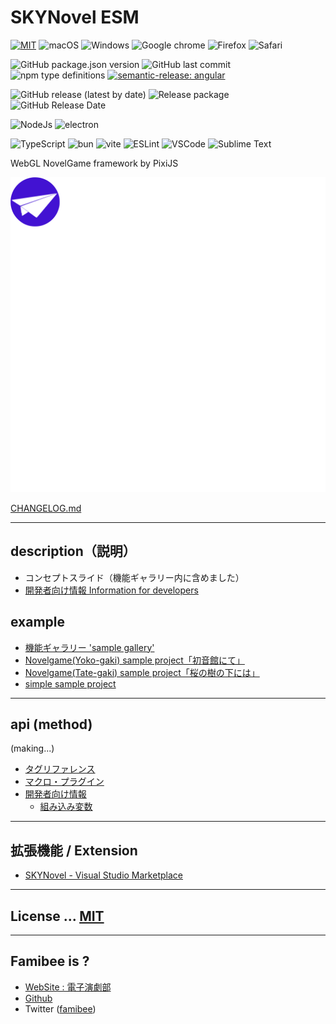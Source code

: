 # SKYNovel ESM
[![MIT](https://img.shields.io/badge/MIT-green?style=for-the-badge)](https://github.com/famibee/skynovel_esm/blob/master/LICENSE)
![macOS](https://img.shields.io/badge/mac%20os-000000?style=for-the-badge&logo=apple&logoColor=white)
![Windows](https://img.shields.io/badge/Windows-0078D6?style=for-the-badge&logo=windows&logoColor=white)
![Google chrome](https://img.shields.io/badge/Google_chrome-4285F4?style=for-the-badge&logo=Google-chrome&logoColor=white)
![Firefox](https://img.shields.io/badge/Firefox_Browser-FF7139?style=for-the-badge&logo=Firefox-Browser&logoColor=white)
![Safari](https://img.shields.io/badge/Safari-FF1B2D?style=for-the-badge&logo=Safari&logoColor=white)

![GitHub package.json version](https://img.shields.io/github/package-json/v/famibee/skynovel_esm?color=brightgreen)
![GitHub last commit](https://img.shields.io/github/last-commit/famibee/skynovel_esm)
![npm type definitions](https://img.shields.io/npm/types/@famibee/skynovel_esm)
[![semantic-release: angular](https://img.shields.io/badge/semantic--release-angular-e10079?logo=semantic-release)](https://github.com/semantic-release/semantic-release)

![GitHub release (latest by date)](https://img.shields.io/github/v/release/famibee/skynovel_esm)
![Release package](https://github.com/famibee/skynovel_esm/workflows/Release%20package/badge.svg)
![GitHub Release Date](https://img.shields.io/github/release-date/famibee/skynovel_esm)

![NodeJs](https://img.shields.io/badge/Node%20js-339933?style=for-the-badge&logo=nodedotjs&logoColor=white)
![electron](https://img.shields.io/badge/Electron-2B2E3A?style=for-the-badge&logo=electron&logoColor=9FEAF9)

![TypeScript](https://img.shields.io/badge/TypeScript-007ACC?style=for-the-badge&logo=typescript&logoColor=white)
![bun](https://img.shields.io/badge/bun-282a36?style=for-the-badge&logo=bun&logoColor=fbf0df)
![vite](https://img.shields.io/badge/Vite-B73BFE?style=for-the-badge&logo=vite&logoColor=FFD62E)
![ESLint](https://img.shields.io/badge/eslint-3A33D1?style=for-the-badge&logo=eslint&logoColor=white)
![VSCode](https://img.shields.io/badge/VSCode-0078D4?style=for-the-badge&logo=visual%20studio%20code&logoColor=white)
![Sublime Text](https://img.shields.io/badge/sublime_text-%23575757.svg?&style=for-the-badge&logo=sublime-text&logoColor=important)


WebGL NovelGame framework by PixiJS

![logo.svg](https://raw.githubusercontent.com/famibee/skynovel_esm/master/test/icon.svg)

[CHANGELOG.md](CHANGELOG.md)

---
## description（説明）

- コンセプトスライド（機能ギャラリー内に含めました）
- [開発者向け情報 Information for developers](https://famibee.github.io/skynovel_esm/dev.html)

## example

- [機能ギャラリー 'sample gallery'](https://famibee.github.io/SKYNovel_gallery/)
- [Novelgame(Yoko-gaki) sample project「初音館にて」](https://github.com/famibee/SKYNovel_esm_hatsune)
- [Novelgame(Tate-gaki) sample project「桜の樹の下には」](https://github.com/famibee/SKYNovel_esm_uc)
- [simple sample project](https://github.com/famibee/SKYNovel_esm_sample)

---
## api (method)

(making...)

- [タグリファレンス](https://famibee.github.io/SKYNovel_esm/tag.html)
- [マクロ・プラグイン](https://famibee.github.io/SKYNovel_esm/macro_plg.html)
- [開発者向け情報](https://famibee.github.io/SKYNovel_esm/dev.html)
	- [組み込み変数](https://famibee.github.io/SKYNovel_esm/dev.html#reserve_value_save)

---
## 拡張機能 / Extension
 - [SKYNovel - Visual Studio Marketplace](https://marketplace.visualstudio.com/itesm?itemName=famibee.skynovel)

---
## License ... [MIT](LICENSE)

---
## Famibee is ?
- [WebSite : 電子演劇部](https://famibee.blog.fc2.com/)
- [Github](https://github.com/famibee/SKYNovel_esm)
- Twitter ([famibee](https://twitter.com/famibee))
